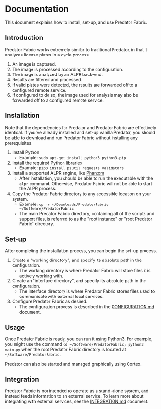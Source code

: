 # Documentation

This document explains how to install, set-up, and use Predator Fabric.


## Introduction

Predator Fabric works extremely similar to traditional Predator, in that it analyzes license plates in a cycle process.

1. An image is captured.
2. The image is processed according to the configuration.
3. The image is analyzed by an ALPR back-end.
4. Results are filtered and processed.
5. If valid plates were detected, the results are forwarded off to a configured remote service.
6. If configured to do so, the image used for analysis may also be forwarded off to a configured remote service.


## Installation

Note that the dependencies for Predator and Predator Fabric are effectively identical. If you've already installed and set-up vanilla Predator, you should be able to download and run Predator Fabric without installing any prerequisites.

1. Install Python
    - Example: `sudo apt-get install python3 python3-pip`
2. Install the required Python libraries
    - Example: `pip3 install psutil requests validators`
3. Install a supported ALPR engine, like [Phantom](https://v0lttech.com/phantom.php)
    - After installation, you should be able to run the executable with the `alpr` command. Otherwise, Predator Fabric will not be able to start the ALPR process.
4. Copy the Predator Fabric directory to any accessible location on your system.
    - Example: `cp -r ~/Downloads/PredatorFabric ~/Software/PredatorFabric`
    - The main Predator Fabric directory, containing all of the scripts and support files, is referred to as the "root instance" or "root Predator Fabric" directory.


## Set-up

After completing the installation process, you can begin the set-up process.

1. Create a "working directory", and specify its absolute path in the configuration.
    - The working directory is where Predator Fabric will store files it is actively working with.
2. Create an "interface directory", and specify its absolute path in the configuration.
    - The interface directory is where Predator Fabric stores files used to communicate with external local services.
3. Configure Predator Fabric as desired.
    - The configuration process is described in the [CONFIGURATION.md](CONFIGURATION.md) document.


## Usage

Once Predator Fabric is ready, you can run it using Python3. For example, you might use the command `cd ~/Software/PredatorFabric; python3 main.py` when the root Predator Fabric directory is located at `~/Software/PredatorFabric`.

Predator can also be started and managed graphically using Cortex.


## Integration

Predator Fabric is not intended to operate as a stand-alone system, and instead feeds information to an external service. To learn more about integrating with external services, see the [INTEGRATION.md](INTEGRATION.md) document.
